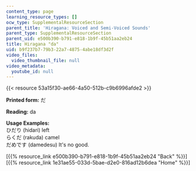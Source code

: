 ```yaml
---
content_type: page
learning_resource_types: []
ocw_type: SupplementalResourceSection
parent_title: 'Hiragana: Voiced and Semi-Voiced Sounds'
parent_type: SupplementalResourceSection
parent_uid: e500b390-b791-e818-1b9f-45b51aa2eb24
title: Hiragana "da"
uid: b9f237b7-79b3-22a7-4875-4abe18df3d2f
video_files:
  video_thumbnail_file: null
video_metadata:
  youtube_id: null
---
```


{{< resource 53a15f30-ae66-4a50-512b-c9b6996afde2 >}}

**Printed form:** だ

**Reading:** da

**Usage Examples:**  
ひだり (hidari) left  
らくだ (rakuda) camel  
だめです (damedesu) It's no good.

  
\[{{% resource_link e500b390-b791-e818-1b9f-45b51aa2eb24 "Back" %}}\]  
\[{{% resource_link 1e31ae55-033d-5bae-d2e0-816ad12b6dea "Home" %}}\]